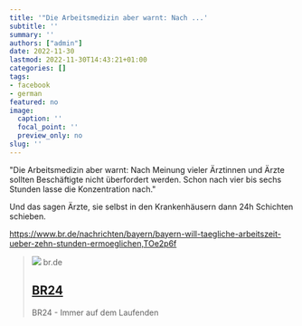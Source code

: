 ```yaml
---
title: '"Die Arbeitsmedizin aber warnt: Nach ...'
subtitle: ''
summary: ''
authors: ["admin"]
date: 2022-11-30
lastmod: 2022-11-30T14:43:21+01:00
categories: []
tags:
- facebook
- german
featured: no
image:
  caption: ''
  focal_point: ''
  preview_only: no
slug: ''
---
```

"Die Arbeitsmedizin aber warnt: Nach Meinung vieler Ärztinnen und Ärzte sollten Beschäftigte nicht überfordert werden. Schon nach vier bis sechs Stunden lasse die Konzentration nach."

Und das sagen Ärzte, sie selbst in den Krankenhäusern dann 24h Schichten schieben. 

https://www.br.de/nachrichten/bayern/bayern-will-taegliche-arbeitszeit-ueber-zehn-stunden-ermoeglichen,TOe2p6f
> [![](https://img.br.de/70ba39af-8347-4e2b-a292-ac4bd6d4368c.png)](https://www.br.de/nachrichten/bayern/bayern-will-taegliche-arbeitszeit-ueber-zehn-stunden-ermoeglichen,TOe2p6f)
> br.de
> ## [BR24](https://www.br.de/nachrichten/bayern/bayern-will-taegliche-arbeitszeit-ueber-zehn-stunden-ermoeglichen,TOe2p6f)
>
>BR24 - Immer auf dem Laufenden



